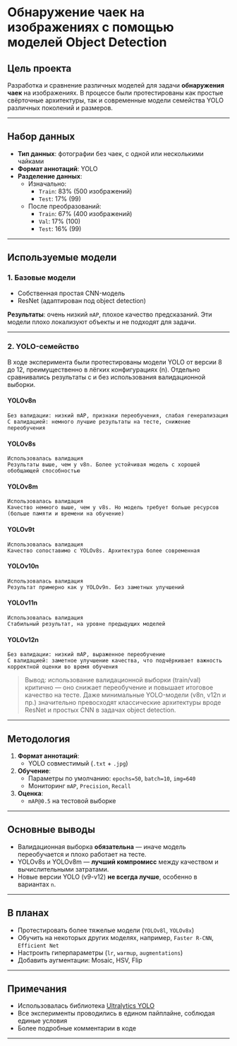 # Обнаружение чаек на изображениях с помощью моделей Object Detection

## Цель проекта

Разработка и сравнение различных моделей для задачи **обнаружения чаек** на изображениях. 
В процессе были протестированы как простые свёрточные архитектуры, 
так и современные модели семейства YOLO различных поколений и размеров.

---

## Набор данных

- **Тип данных**: фотографии без чаек, с одной или несколькими чайками
- **Формат аннотаций**: YOLO
- **Разделение данных**:
    - Изначально:
        - `Train`: 83% (500 изображений)
        - `Test`: 17% (99) 
  - После преобразований:
    - `Train`: 67% (400 изображений)
    - `Val`: 17% (100)
    - `Test`: 16% (99)
---

## Используемые модели

### 1. Базовые модели

- Собственная простая CNN-модель
- ResNet (адаптирован под object detection)

**Результаты**: очень низкий `mAP`, плохое качество предсказаний.
Эти модели плохо локализуют объекты и не подходят для задачи.

---

### 2. YOLO-семейство

В ходе эксперимента были протестированы модели YOLO от версии 8 до 12, 
преимущественно в лёгких конфигурациях (n). 
Отдельно сравнивались результаты с и без использования валидационной выборки.

#### YOLOv8n
    Без валидации: низкий mAP, признаки переобучения, слабая генерализация
    С валидацией: немного лучшие результаты на тесте, снижение переобучения

#### YOLOv8s
    Использовалась валидация
    Результаты выше, чем у v8n. Более устойчивая модель с хорошей обобщающей способностью

#### YOLOv8m
    Использовалась валидация
    Качество немного выше, чем у v8s. Но модель требует больше ресурсов (больше памяти и времени на обучение)

#### YOLOv9t
    Использовалась валидация
    Качество сопоставимо с YOLOv8s. Архитектура более современная

#### YOLOv10n
    Использовалась валидация
    Результат примерно как у YOLOv9n. Без заметных улучшений

#### YOLOv11n
    Использовалась валидация
    Стабильный результат, на уровне предыдущих моделей

#### YOLOv12n
    Без валидации: низкий mAP, выраженное переобучение
    С валидацией: заметное улучшение качества, что подчёркивает важность корректной оценки во время обучения

> Вывод: использование валидационной выборки (train/val) критично —
оно снижает переобучение и повышает итоговое качество на тесте. 
Даже минимальные YOLO-модели (v8n, v12n и пр.) значительно превосходят классические архитектуры 
вроде ResNet и простых CNN в задачах object detection.

---

## Методология

1. **Формат аннотаций**:
   - YOLO совместимый (`.txt` + `.jpg`)
2. **Обучение**:
   - Параметры по умолчанию: `epochs=50`, `batch=10`, `img=640`
   - Мониторинг `mAP`, `Precision`, `Recall`
3. **Оценка**:
   - `mAP@0.5` на тестовой выборке

---

## Основные выводы

- Валидационная выборка **обязательна** — иначе модель переобучается и плохо работает на тесте.
- YOLOv8s и YOLOv8m — **лучший компромисс** между качеством и вычислительными затратами.
- Новые версии YOLO (v9-v12) **не всегда лучше**, особенно в вариантах `n`.

---

## В планах

- Протестировать более тяжелые модели (`YOLOv8l`, `YOLOv8x`)
- Обучить на некоторых других моделях, например, `Faster R-CNN`, `Efficient Net`
- Настроить гиперпараметры (`lr`, `warmup`, `augmentations`)
- Добавить аугментации: Mosaic, HSV, Flip

---

## Примечания

- Использовалась библиотека [Ultralytics YOLO](https://github.com/ultralytics/ultralytics)
- Все эксперименты проводились в едином пайплайне, соблюдая единые условия
- Более подробные комментарии в коде

---
